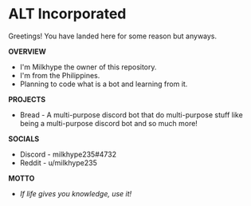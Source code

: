 # ALT Incorporated
Greetings! You have landed here for some reason but anyways. 

**OVERVIEW**
* I'm Milkhype the owner of this repository.
* I'm from the Philippines.
* Planning to code what is a bot and learning from it.

**PROJECTS**
* Bread - A multi-purpose discord bot that do multi-purpose stuff like being a multi-purpose discord bot and so much more!

**SOCIALS**
* Discord - milkhype235#4732
* Reddit - u/milkhype235

**MOTTO**
* *If life gives you knowledge, use it!*
